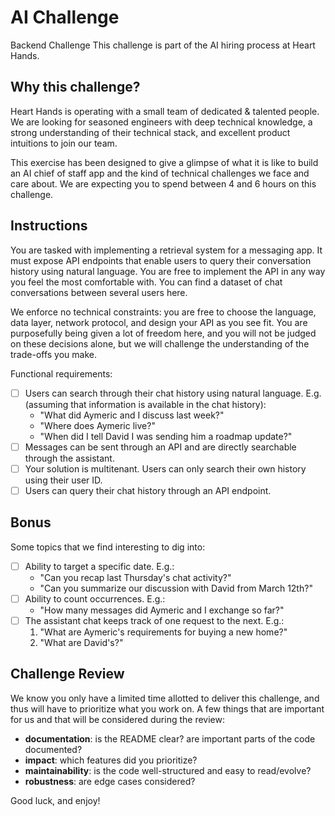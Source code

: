 # AI Challenge

Backend Challenge
This challenge is part of the AI hiring process at Heart Hands.

## Why this challenge?

Heart Hands is operating with a small team of dedicated & talented people. We are looking for seasoned engineers with deep technical knowledge, a strong understanding of their technical stack, and excellent product intuitions to join our team.

This exercise has been designed to give a glimpse of what it is like to build an AI chief of staff app and the kind of technical challenges we face and care about. We are expecting you to spend between 4 and 6 hours on this challenge.

## Instructions

You are tasked with implementing a retrieval system for a messaging app. It must expose API endpoints that enable users to query their conversation history using natural language. You are free to implement the API in any way you feel the most comfortable with. You can find a dataset of chat conversations between several users here.

We enforce no technical constraints: you are free to choose the language, data layer, network protocol, and design your API as you see fit. You are purposefully being given a lot of freedom here, and you will not be judged on these decisions alone, but we will challenge the understanding of the trade-offs you make.

Functional requirements:

- [ ] Users can search through their chat history using natural language.
E.g. (assuming that information is available in the chat history):
    - "What did Aymeric and I discuss last week?"
    - "Where does Aymeric live?"
    - "When did I tell David I was sending him a roadmap update?"
- [ ] Messages can be sent through an API and are directly searchable through the assistant.
- [ ] Your solution is multitenant. Users can only search their own history using their user ID.
- [ ] Users can query their chat history through an API endpoint.

## Bonus

Some topics that we find interesting to dig into:

- [ ] Ability to target a specific date.
E.g.:
    - "Can you recap last Thursday's chat activity?"
    - "Can you summarize our discussion with David from March 12th?"
- [ ] Ability to count occurrences.
E.g.:
    - "How many messages did Aymeric and I exchange so far?"
- [ ] The assistant chat keeps track of one request to the next.
E.g.:
    1. "What are Aymeric's requirements for buying a new home?"
    2. "What are David's?"

## Challenge Review

We know you only have a limited time allotted to deliver this challenge, and thus will have to prioritize what you work on. A few things that are important for us and that will be considered during the review:

- **documentation**: is the README clear? are important parts of the code documented?
- **impact**: which features did you prioritize?
- **maintainability**: is the code well-structured and easy to read/evolve?
- **robustness**: are edge cases considered?

Good luck, and enjoy!
